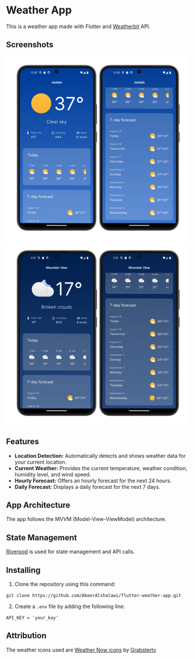 # Weather App

This is a weather app made with Flutter and [Weatherbit](https://www.weatherbit.io/) API.

## Screenshots
![Jedddah weather](/screenshots/Jeddah.png?raw=true)
![Mountain View weather](/screenshots/Mountain-View.png?raw=true)

## Features
- **Location Detection:** Automatically detects and shows weather data for your current location.
- **Current Weather:** Provides the current temperature, weather condition, humidity level, and wind speed.
- **Hourly Forecast:** Offers an hourly forecast for the next 24 hours.
- **Daily Forecast:** Displays a daily forecast for the next 7 days.

## App Architecture
The app follows the MVVM (Model-View-ViewModel) architecture.

## State Management
[Riverpod](https://riverpod.dev/) is used for state management and API calls.

## Installing
1. Clone the repository using this command:
  ```git
  git clone https://github.com/AbeerAlshalawi/flutter-weather-app.git
  ``` 
2. Create a `.env` file by adding the following line:
  ```
  API_KEY = 'your_key'
  ```

## Attribution
The weather icons used are [Weather Now icons](https://github.com/Grabstertv/WeatherNowIcons/tree/main) by [Grabstertv](https://github.com/Grabstertv/)
